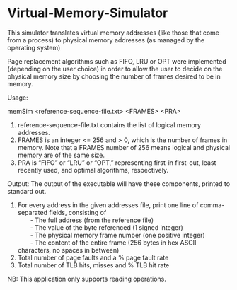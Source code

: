 # Virtual-Memory-Simulator

This simulator translates virtual memory addresses (like those that come from a process) to physical memory addresses (as managed by the operating system)

Page replacement algorithms such as FIFO, LRU or OPT were implemented (depending on the user choice) in order to allow the user to decide on the physical memory size by choosing the number of frames desired to be in memory. 

Usage: 

memSim <reference-sequence-file.txt> <FRAMES<FRAMES>> <PRA<FRAMES>>  
1. reference-sequence-file.txt contains the list of logical memory addresses.  
2. FRAMES is an integer <= 256 and > 0, which is the number of frames in memory. Note that a FRAMES number of 256 means logical and physical memory are of the same size.   
3. PRA is “FIFO” or “LRU” or “OPT,” representing first-in first-out, least recently used, and optimal algorithms, respectively. 


Output:
The output of the executable will have these components, printed to standard out.
1. For every address in the given addresses file, print one line of comma-separated fields, consisting of  
&emsp;&emsp;- The full address (from the reference file)  
&emsp;&emsp;- The value of the byte referenced (1 signed integer)  
&emsp;&emsp;- The physical memory frame number (one positive integer)  
&emsp;&emsp;- The content of the entire frame (256 bytes in hex ASCII characters, no spaces in between)  
2. Total number of page faults and a % page fault rate
3. Total number of TLB hits, misses and % TLB hit rate


NB: This application only supports reading operations. 
